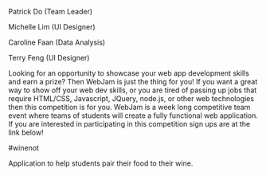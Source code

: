 Patrick Do (Team Leader)

Michelle Lim (UI Designer)

Caroline Faan (Data Analysis)

Terry Feng (UI Designer)

>
Looking for an opportunity to showcase your web app development skills and earn a prize? Then WebJam is just the thing for you! If you want a great way to show off your web dev skills, or you are tired of passing up jobs that require HTML/CSS, Javascript, JQuery, node.js, or other web technologies then this competition is for you.
 WebJam is a week long competitive team event where teams of students will create a fully functional web application. If you are interested in participating in this competition sign ups are at the link below!

#winenot
 
Application to help students pair their food to their wine.
